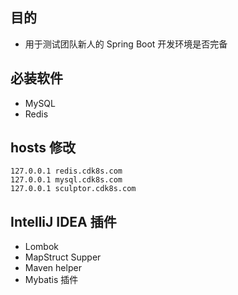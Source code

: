 

## 目的

- 用于测试团队新人的 Spring Boot 开发环境是否完备

## 必装软件

- MySQL
- Redis

## hosts 修改

```
127.0.0.1 redis.cdk8s.com
127.0.0.1 mysql.cdk8s.com
127.0.0.1 sculptor.cdk8s.com
```


## IntelliJ IDEA 插件

- Lombok
- MapStruct Supper
- Maven helper
- Mybatis 插件



